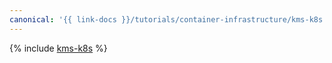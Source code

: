 ```yaml
---
canonical: '{{ link-docs }}/tutorials/container-infrastructure/kms-k8s'
---
```


{% include [kms-k8s](../../../_tutorials/containers/kms-k8s.md) %}